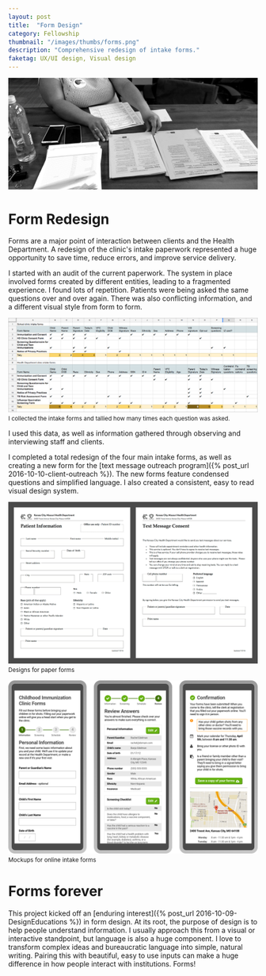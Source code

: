 ```yaml
---
layout: post
title:  "Form Design"
category: Fellowship
thumbnail: "/images/thumbs/forms.png"
description: "Comprehensive redesign of intake forms."
faketag: UX/UI design, Visual design 	
---
```


![Nurse with piles of paperwork](/images/forms-paperwork.png)


# Form Redesign

Forms are a major point of interaction between clients and the Health Department. A redesign of the clinic's intake paperwork represented a huge opportunity to save time, reduce errors, and improve service delivery.

I started with an audit of the current paperwork. The system in place involved forms created by different entities, leading to a fragmented experience. I found lots of repetition. Patients were being asked the same questions over and over again. There was also conflicting information, and a different visual style from form to form.

![](/images/forms-question-audit.png)
<small>I collected the intake forms and tallied how many times each question was asked.</small>

I used this data, as well as information gathered through observing and interviewing staff and clients.

I completed a total redesign of the four main intake forms, as well as creating a new form for the [text message outreach program]({% post_url 2016-10-10-client-outreach %}). The new forms feature condensed questions and simplified language. I also created a consistent, easy to read visual design system.


![](/images/forms-paper-forms.png)
<small>Designs for paper forms</small>


![](/images/forms-online-forms.png)
<small>Mockups for online intake forms</small>


# Forms forever

This project kicked off an [enduring interest]({% post_url 2016-10-09-DesignEducations %}) in form design. At its root, the purpose of design is to help people understand information. I usually approach this from a visual or interactive standpoint, but language is also a huge component. I love to transform complex ideas and bureaucratic language into simple, natural writing. Pairing this with beautiful, easy to use inputs can make a huge difference in how people interact with institutions. Forms!